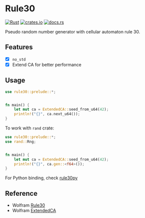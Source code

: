 # Rule30

[![Rust](https://github.com/kemingy/rule30/actions/workflows/rust.yml/badge.svg)](https://github.com/kemingy/rule30/actions/workflows/rust.yml)
[![crates.io](https://img.shields.io/crates/v/rule30.svg)](https://crates.io/crates/rule30)
[![docs.rs](https://docs.rs/rule30/badge.svg)](https://docs.rs/rule30)

Pseudo random number generator with cellular automaton rule 30.

## Features

- [x] `no_std`
- [x] Extend CA for better performance

## Usage

```rust
use rule30::prelude::*;


fn main() {
    let mut ca = ExtendedCA::seed_from_u64(42);
    println!("{}", ca.next_u64());
}
```

To work with `rand` crate:

```rust
use rule30::prelude::*;
use rand::Rng;


fn main() {
    let mut ca = ExtendedCA::seed_from_u64(42);
    println!("{}", ca.gen::<f64>());
}
```

For Python binding, check [rule30py](python/)

## Reference

- Wolfram [Rule30](https://reference.wolfram.com/language/tutorial/RandomNumberGeneration.html#830168163)
- Wolfram [ExtendedCA](https://reference.wolfram.com/language/tutorial/RandomNumberGeneration.html#18361715)
